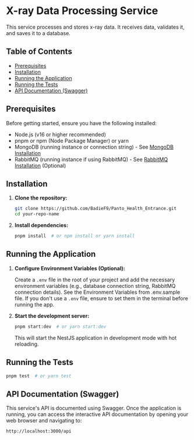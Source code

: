# X-ray Data Processing Service

This service processes and stores x-ray data. It receives data, validates it, and saves it to a database.

## Table of Contents

- [Prerequisites](#prerequisites)
- [Installation](#installation)
- [Running the Application](#running-the-application)
- [Running the Tests](#running-the-tests)
- [API Documentation (Swagger)](#api-documentation-swagger)

## Prerequisites

Before getting started, ensure you have the following installed:

- Node.js (v16 or higher recommended)
- pnpm or npm (Node Package Manager) or yarn
- MongoDB (running instance or connection string) - See [MongoDB Installation](https://www.mongodb.com/try/download/community)
- RabbitMQ (running instance if using RabbitMQ) - See [RabbitMQ Installation](https://www.rabbitmq.com/download.html) (Optional)

## Installation

1.  **Clone the repository:**

    ```bash
    git clone https://github.com/BadieF9/Panto_Health_Entrance.git
    cd your-repo-name
    ```

2.  **Install dependencies:**

    ```bash
    pnpm install  # or npm install or yarn install
    ```

## Running the Application

1.  **Configure Environment Variables (Optional):**

    Create a `.env` file in the root of your project and add the necessary environment variables (e.g., database connection string, RabbitMQ connection details). See the Environment Variables from .env.sample file. If you don't use a `.env` file, ensure to set them in the terminal before running the app.

2.  **Start the development server:**

    ```bash
    pnpm start:dev  # or yarn start:dev
    ```

    This will start the NestJS application in development mode with hot reloading.

## Running the Tests

```bash
pnpm test  # or yarn test
```

## API Documentation (Swagger)

This service's API is documented using Swagger. Once the application is running, you can access the interactive API documentation by opening your web browser and navigating to:

```bash
http://localhost:3000/api
```
